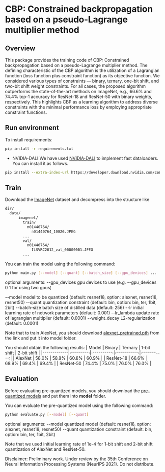 # CBP: Constrained backpropagation based on a pseudo-Lagrange multiplier method

## Overview

This package provides the training code of CBP: Constrained backpropagation based on a pseudo-Lagrange multiplier method. The defining characteristic of the CBP algorithm is the utilization of a Lagrangian function (loss function plus constraint function) as its objective function. We considered various types of constraints — binary, ternary, one-bit shift, and two-bit shift weight constraints. For all cases, the proposed algorithm outperforms the state-of-the-art methods on ImageNet, e.g., 66.6\% and 74.4\% top-1 accuracy for ResNet-18 and ResNet-50 with binary weights, respectively. This highlights CBP as a learning algorithm to address diverse constraints with the minimal performance loss by employing appropriate constraint functions.


## Run environment

To install requirements:
```bash
pip install -r requirements.txt
```
+ NVIDIA-DALI
We have used [NVIDIA-DALI](https://docs.nvidia.com/deeplearning/sdk/dali-developer-guide/docs/index.html) to implement fast dataloaders.
You can install it as follows.
```bash
pip install --extra-index-url https://developer.download.nvidia.com/compute/redist --upgrade nvidia-dali-cuda110==0.23
```
## Train
Download the [ImageNet](https://image-net.org/challenges/LSVRC/2012/) dataset and decompress into the structure like
```bash
dir/
  data/
      imagenet/
        train/
          n01440764/
            n01440764_10026.JPEG
        ...
        val/
          n01440764/
            ILSVRC2012_val_00000001.JPEG
        ...
```

You can train the model using the following command:
```bash
python main.py [--model] [--quant] [--batch_size] [--gpu_devices] ...
```

optional arguments:
--gpu_devices             gpu devices to use (e.g. --gpu_devices 0 1 for using two gpus)

--model                     model to be quantized (default: resnet18, option: alexnet, resnet18, resnet50)
--quant                     quantization constraint (default: bin, option: bin, ter, 1bit, 2bit)
--batch-size                batch size of distilled data (default: 256)
--lr                           initial learning rate of network parameters (default: 0.001)
--lr_lambda                 update rate of lagrangian multiplier (default: 0.0001)
--weight_decay            L2-regularization (default: 0.0001)

Note that to train AlexNet, you should download [alexnet_pretrained.pth](https://drive.google.com/drive/folders/1oey86qHAGvl6YScrjH7KmWKEw3Deev0m?usp=sharing) from the link and put it into model folder.

You should obtain the following results:
| Model      |   Binary  | Ternary  | 1-bit shift | 2-bit shift |
|-------------|:---------:|:----------:|:-----------:|:-----------:|
| AlexNet     |   58.0%  |   58.8%  |    60.8%   |    60.9%   |
| ResNet-18 |   66.6%  |   68.9%  |    69.4%   |    69.4%   |
| ResNet-50 |   74.4%  |   75.0%  |    76.0%   |    76.0%   |

## Evaluation

Before evaluating pre-quantized models, you should download the [pre-quantized models](https://drive.google.com/drive/folders/1oey86qHAGvl6YScrjH7KmWKEw3Deev0m?usp=sharing) and put them into **model** folder.

You can evaluate the pre-quantized model using the following command:
```bash
python evaluate.py [--model] [--quant]
```
optional arguments:
--model                     quantized model (default: resnet18, option: alexnet, resnet18, resnet50)
--quant                     quantization constraint (default: bin, option: bin, ter, 1bit, 2bit)

Note that we used initial learning rate of 1e-4 for 1-bit shift and 2-bit shift quantization of AlexNet and ResNet-50.

Disclaimer: Preliminary work. Under review by the 35th Conference on 
Neural Information Processing Systems (NeurIPS 2021). Do not distribute.
